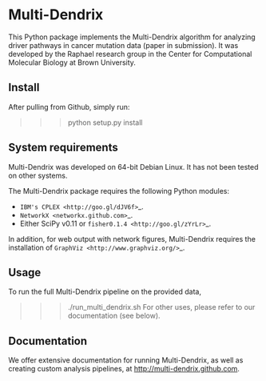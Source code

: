 Multi-Dendrix
=============

This Python package implements the Multi-Dendrix algorithm for analyzing driver pathways in cancer mutation data (paper in submission). It was developed by the Raphael research group in the Center for Computational Molecular Biology at Brown University.

Install
--------
After pulling from Github, simply run:
  >>> python setup.py install

System requirements
--------------------
Multi-Dendrix was developed on 64-bit Debian Linux. It has not been tested on other systems.

The Multi-Dendrix package requires the following Python modules:
  * `IBM's CPLEX <http://goo.gl/dJV6f>`_.
  * `NetworkX <networkx.github.com>`_.
  * Either SciPy v0.11 or `fisher0.1.4 <http://goo.gl/zYrLr>`_.

In addition, for web output with network figures, Multi-Dendrix requires the installation of `GraphViz <http://www.graphviz.org/>`_.

Usage
------
To run the full Multi-Dendrix pipeline on the provided data,
   >>> ./run_multi_dendrix.sh
For other uses, please refer to our documentation (see below).

Documentation
--------------
We offer extensive documentation for running Multi-Dendrix, as well as creating custom analysis pipelines, at http://multi-dendrix.github.com.

